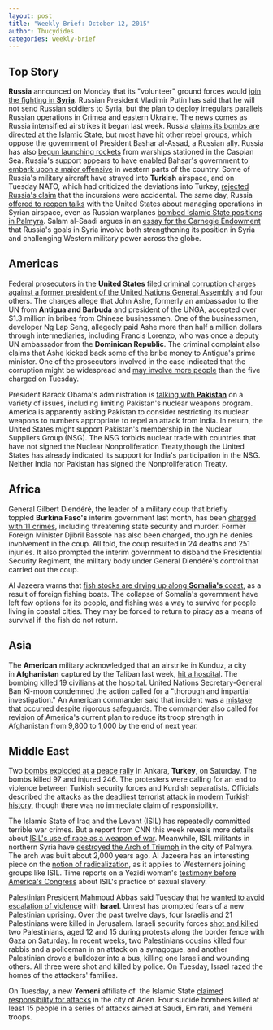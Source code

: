 ```yaml
---
layout: post
title: "Weekly Brief: October 12, 2015"
author: Thucydides
categories: weekly-brief
---
```


## Top Story

**Russia** announced on Monday that its "volunteer" ground forces would [join the fighting in **Syria**](http://www.nytimes.com/2015/10/06/world/middleeast/russian-soldiers-join-syria-fight.html). Russian President Vladimir Putin has said that he will not send Russian soldiers to Syria, but the plan to deploy irregulars parallels Russian operations in Crimea and eastern Ukraine. The news comes as Russia intensified airstrikes it began last week. Russia [claims its bombs are directed at the Islamic State](http://in.reuters.com/article/2015/10/11/mideast-crisis-syria-idINKCN0S40JK20151011), but most have hit other rebel groups, which oppose the government of President Bashar al-Assad, a Russian ally. Russia has also [begun launching rockets](http://www.aljazeera.com/news/2015/10/russian-warships-join-syria-war-rocket-attacks-151007124347980.html) from warships stationed in the Caspian Sea. Russia's support appears to have enabled Bahsar's government to [embark upon a major offensive](http://www.reuters.com/article/2015/10/09/us-mideast-crisis-syria-idUSKCN0S20J920151009) in western parts of the country. Some of Russia's military aircraft have strayed into **Turkish** airspace, and on Tuesday NATO, which had criticized the deviations into Turkey, [rejected Russia's claim](http://uk.reuters.com/article/2015/10/06/uk-mideast-crisis-syria-russia-idUKKCN0S00TB20151006?utm_source=securitybulletin) that the incursions were accidental. The same day, Russia [offered to reopen talks](https://www.washingtonpost.com/world/nato-secretary-general-rejects-russian-claims-turkish-air-incursions-were-accidental/2015/10/06/8f2a2c42-6c0c-11e5-b31c-d80d62b53e28_story.html) with the United States about managing operations in Syrian airspace, even as Russian warplanes [bombed Islamic State positions in Palmyra](http://www.wsj.com/articles/russian-warplanes-strike-islamic-state-targets-in-palmyra-1444135287). Salam al-Saadi argues in an [essay for the Carnegie Endowment](http://carnegieendowment.org/sada/) that Russia's goals in Syria involve both strengthening its position in Syria and challenging Western military power across the globe.

## Americas

Federal prosecutors in the **United States** [filed criminal corruption charges against a former president of the United Nations General Assembly](http://www.reuters.com/article/2015/10/06/us-usa-crime-macau-idUSKCN0S01CG20151006?feedType=RSS&feedName=topNews&utm_source=securitybulletin) and four others. The charges allege that John Ashe, formerly an ambassador to the UN from **Antigua and Barbuda** and president of the UNGA, accepted over $1.3 million in bribes from Chinese businessmen. One of the businessmen, developer Ng Lap Seng, allegedly paid Ashe more than half a million dollars through intermediaries, including Francis Lorenzo, who was once a deputy UN ambassador from the **Dominican Republic**. The criminal complaint also claims that Ashe kicked back some of the bribe money to Antigua's prime minister. One of the prosecutors involved in the case indicated that the corruption might be widespread and [may involve more people](http://www.theguardian.com/world/2015/oct/06/antiguan-ex-president-un-general-assembly-faces-corruption-charges) than the five charged on Tuesday.

President Barack Obama's administration is [talking with **Pakistan**](http://www.ndtv.com/world-news/us-in-talks-with-pakistan-on-limiting-its-nuclear-weapons-report-1229607) on a variety of issues, including limiting Pakistan's nuclear weapons program. America is apparently asking Pakistan to consider restricting its nuclear weapons to numbers appropriate to repel an attack from India. In return, the United States might support Pakistan's membership in the Nuclear Suppliers Group (NSG). The NSG forbids nuclear trade with countries that have not signed the Nuclear Nonproliferation Treaty,though the United States has already indicated its support for India's participation in the NSG. Neither India nor Pakistan has signed the Nonproliferation Treaty.

## Africa

General Gilbert Diendéré, the leader of a military coup that briefly toppled **Burkina Faso's** interim government last month, has been [charged with 11 crimes](http://www.bbc.com/news/world-africa-34461725), including threatening state security and murder. Former Foreign Minister Djibril Bassole has also been charged, though he denies involvement in the coup. All told, the coup resulted in 24 deaths and 251 injuries. It also prompted the interim government to disband the Presidential Security Regiment, the military body under General Diendéré's control that carried out the coup.

Al Jazeera warns that [fish stocks are drying up along **Somalia's** coast](http://www.aljazeera.com/indepth/features/2015/10/illegal-overfishing-return-somalia-pirates-151006111159994.html), as a result of foreign fishing boats. The collapse of Somalia's government have left few options for its people, and fishing was a way to survive for people living in coastal cities. They may be forced to return to piracy as a means of survival if  the fish do not return.

## Asia

The **American** military acknowledged that an airstrike in Kunduz, a city in **Afghanistan** captured by the Taliban last week, [hit a hospital](http://www.nytimes.com/2015/10/04/world/asia/afghanistan-bombing-hospital-doctors-without-borders-kunduz.html). The bombing killed 19 civilians at the hospital. United Nations Secretary-General Ban Ki-moon condemned the action called for a "thorough and impartial investigation." An American commander said that incident was a [mistake that occurred despite rigorous safeguards](http://bigstory.ap.org/article/177d8e7e5b404064ad7a5888372a78b4/senators-ask-us-general-about-troop-levels-afghanistan). The commander also called for revision of America's current plan to reduce its troop strength in Afghanistan from 9,800 to 1,000 by the end of next year.

## Middle East

Two [bombs exploded at a peace rally](https://www.washingtonpost.com/world/at-least-30-dead-in-turkey-after-blasts-at-peace-rally/2015/10/10/1032baa7-53ec-4ed1-95f4-b8c11bbff7ab_story.html) in Ankara, **Turkey**, on Saturday. The bombs killed 97 and injured 246\. The protesters were calling for an end to violence between Turkish security forces and Kurdish separatists. Officials described the attacks as the [deadliest terrorist attack in modern Turkish history](http://www.nytimes.com/2015/10/11/world/europe/ankara-turkey-explosion-deaths.html), though there was no immediate claim of responsibility.

The Islamic State of Iraq and the Levant (ISIL) has repeatedly committed terrible war crimes. But a report from CNN this week reveals more details about [ISIL's use of rape as a weapon of war](http://edition.cnn.com/2015/10/06/middleeast/pregnant-yazidis-forced-abortions-isis/index.html). Meanwhile, ISIL militants in northern Syria have [destroyed the Arch of Triumph](http://www.bbc.com/news/world-middle-east-34440759) in the city of Palmyra. The arch was built about 2,000 years ago. Al Jazeera has an interesting piece on the [notion of radicalization](http://www.aljazeera.com/indepth/opinion/2015/10/push-pull-extremism-151005103731467.html), as it applies to Westerners joining groups like ISIL. Time reports on a Yezidi woman's [testimony before America's Congress](http://time.com/4063993/yezidi-woman-isis-american-fighter-sex-slave/) about ISIL's practice of sexual slavery.

Palestinian President Mahmoud Abbas said Tuesday that he [wanted to avoid escalation of violence](http://www.aljazeera.com/news/2015/10/palestine-abbas-avoid-violence-israel-151006141558791.html) with **Israel**. Unrest has prompted fears of a new Palestinian uprising. Over the past twelve days, four Israelis and 21 Palestinians were killed in Jerusalem. Israeli security forces [shot and killed](http://in.reuters.com/article/2015/10/11/israel-palestinians-idINKCN0S407C20151011) two Palestinians, aged 12 and 15 during protests along the border fence with Gaza on Saturday. In recent weeks, two Palestinians cousins killed four rabbis and a policeman in an attack on a synagogue, and another Palestinian drove a bulldozer into a bus, killing one Israeli and wounding others. All three were shot and killed by police. On Tuesday, Israel razed the homes of the attackers' families.

On Tuesday, a new **Yemeni** affiliate of  the Islamic State [claimed responsibility for attacks](http://bigstory.ap.org/article/a0e6cfe9ff874014a768bbcdfe443eda/yemeni-city-blast-rocks-hotel-government-officials) in the city of Aden. Four suicide bombers killed at least 15 people in a series of attacks aimed at Saudi, Emirati, and Yemeni troops.
